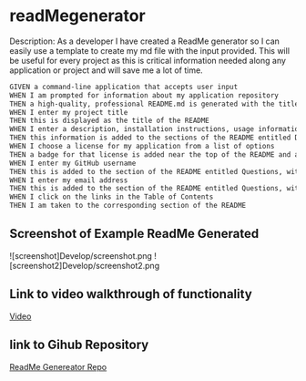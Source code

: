 # readMegenerator

Description:
As a developer I have created a ReadMe generator so I can easily use a template to create my md file with the input provided. This will be useful for every project as this is critical information needed along any application or project and will save me a lot of time.

```md
GIVEN a command-line application that accepts user input
WHEN I am prompted for information about my application repository
THEN a high-quality, professional README.md is generated with the title of my project and sections entitled Description, Table of Contents, Installation, Usage, License, Contributing, Tests, and Questions
WHEN I enter my project title
THEN this is displayed as the title of the README
WHEN I enter a description, installation instructions, usage information, contribution guidelines, and test instructions
THEN this information is added to the sections of the README entitled Description, Installation, Usage, Contributing, and Tests
WHEN I choose a license for my application from a list of options
THEN a badge for that license is added near the top of the README and a notice is added to the section of the README entitled License that explains which license the application is covered under
WHEN I enter my GitHub username
THEN this is added to the section of the README entitled Questions, with a link to my GitHub profile
WHEN I enter my email address
THEN this is added to the section of the README entitled Questions, with instructions on how to reach me with additional questions
WHEN I click on the links in the Table of Contents
THEN I am taken to the corresponding section of the README
```

## Screenshot of Example ReadMe Generated

![screenshot]Develop/screenshot.png ![screenshot2]Develop/screenshot2.png

## Link to video walkthrough of functionality

[Video](https://drive.google.com/file/d/1p-z-CQ6DTk9A_LtdoGCWrc-JwXa_cbRu/view)

## link to Gihub Repository

[ReadMe Genereator Repo](https://github.com/amoseman1/readMegenerator)
